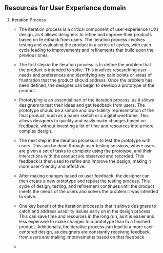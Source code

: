 ## Resources for User Experience domain
1. Iteration Process 

    * The iteration process is a critical component of user experience (UX) design, as it allows designers to refine and improve their products based on fe edback from users. The iteration process involves testing and evaluating the product in a series of cycles, with each cycle leading to improvements and refinements that build upon the previous ones.

    * The first step in the iteration process is to define the problem that the product is intended to solve. This involves researching user needs and preferences and identifying any pain points or areas of frustration that the product should address. Once the problem has been defined, the designer can begin to develop a prototype of the product.

    * Prototyping is an essential part of the iteration process, as it allows designers to test their ideas and get feedback from users. The prototype should be a simple and low-fidelity representation of the final product, such as a paper sketch or a digital wireframe. This allows designers to quickly and easily make changes based on feedback, without investing a lot of time and resources into a more complex design.

    * The next step in the iteration process is to test the prototype with users. This can be done through user testing sessions, where users are given a set of tasks to complete using the prototype, and their interactions with the product are observed and recorded. This feedback is then used to refine and improve the design, making it more user-friendly and effective.

    * After making changes based on user feedback, the designer can then create a new prototype and repeat the testing process. This cycle of design, testing, and refinement continues until the product meets the needs of the users and solves the problem it was intended to solve.

    * One key benefit of the iteration process is that it allows designers to catch and address usability issues early on in the design process. This can save time and resources in the long run, as it is easier and less expensive to make changes to a prototype than to a finished product. Additionally, the iterative process can lead to a more user-centered design, as designers are constantly receiving feedback from users and making improvements based on that feedback
     *
